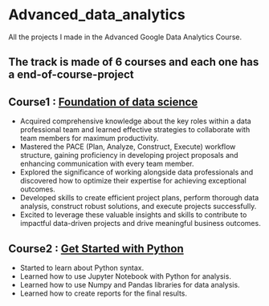 # Advanced_data_analytics
All the projects I made in the Advanced Google Data Analytics Course.

## The track is made of 6 courses and each one has a end-of-course-project

## Course1 : [Foundation of data science](https://coursera.org/verify/PGW97H4WGXZP )

- Acquired comprehensive knowledge about the key roles within a data professional team and learned effective strategies to collaborate with team members for maximum productivity.
- Mastered the PACE (Plan, Analyze, Construct, Execute) workflow structure, gaining proficiency in developing project proposals and enhancing communication with every team member.
- Explored the significance of working alongside data professionals and discovered how to optimize their expertise for achieving exceptional outcomes.
- Developed skills to create efficient project plans, perform thorough data analysis, construct robust solutions, and execute projects successfully.
- Excited to leverage these valuable insights and skills to contribute to impactful data-driven projects and drive meaningful business outcomes.

## Course2 : [Get Started with Python](https://www.coursera.org/account/accomplishments/certificate/DG7MER8D92D3)

- Started to learn about Python syntax.
- Learned how to use Jupyter Notebook with Python for analysis.
- Learned how to use Numpy and Pandas libraries for data analysis.
- Learned how to create reports for the final results.
